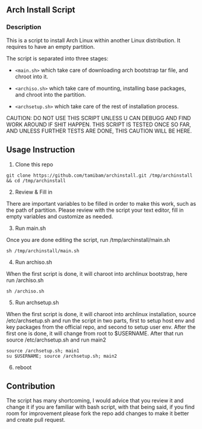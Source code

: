 ## Arch Install Script

### Description

This is a script to install Arch Linux within another Linux distribution. It
requires to have an empty partition.

The script is separated into three stages:

- `<main.sh>` which take care of downloading arch bootstrap tar file, and
  chroot into it.

- `<archiso.sh>` which take care of mounting, installing base packages, and
  chroot into the partition.

- `<archsetup.sh>` which take care of the rest of installation process.

CAUTION: DO NOT USE THIS SCRIPT UNLESS U CAN DEBUGG AND FIND WORK AROUND IF
SHIT HAPPEN. THIS SCRIPT IS TESTED ONCE SO FAR, AND UNLESS FURTHER TESTS ARE
DONE, THIS CAUTION WILL BE HERE.

## Usage Instruction

1. Clone this repo

```
git clone https://github.com/tamibam/archinstall.git /tmp/archinstall && cd /tmp/archinstall

```

2. Review & Fill in

There are important variables to be filled in order to make this work, such as
the path of partition. Please review with the script your text editor, fill in
empty variables and customize as needed.

3. Run main.sh

Once you are done editing the script, run /tmp/archinstall/main.sh
```
sh /tmp/archinstall/main.sh
```
4. Run archiso.sh

When the first script is done, it will charoot into archlinux bootstrap, here run /archiso.sh
```
sh /archiso.sh
```

5. Run archsetup.sh

When the first script is done, it will charoot into archlinux installation,
source /etc/archsetup.sh and run the script in two parts, first to setup host
env and key packages from the official repo, and second to setup user env.
After the first one is done, it will change from root to $USERNAME. After that
run source /etc/archsetup.sh and run main2

```
source /archsetup.sh; main1
su $USERNAME; source /archsetup.sh; main2
```

6. reboot

## Contribution

The script has many shortcoming, I would advice that you review it and change
it if you are familiar with bash script, with that being said, if you find room
for improvement please fork the repo add changes to make it better and create
pull request.

